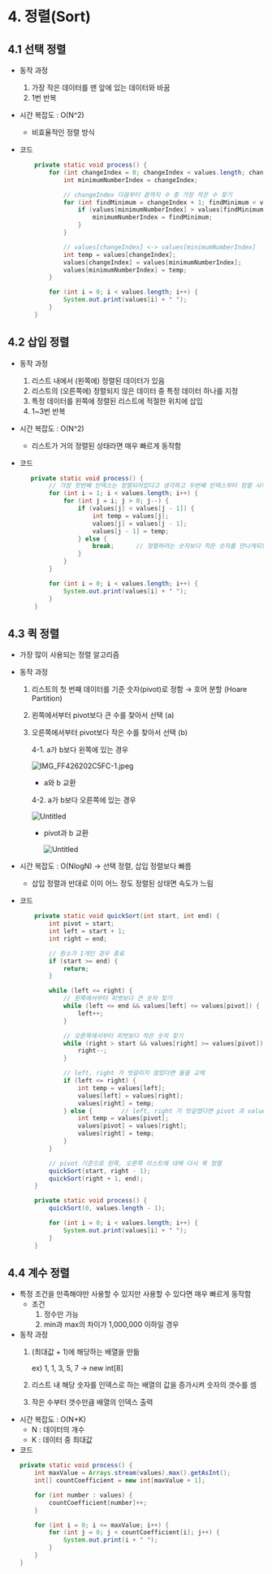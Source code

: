 # 4. 정렬(Sort)

## 4.1 선택 정렬

- 동작 과정
    1. 가장 작은 데이터를 맨 앞에 있는 데이터와 바꿈
    2. 1번 반복
- 시간 복잡도 : O(N^2)
    - 비효율적인 정렬 방식
- 코드

    ```java
    	private static void process() {
            for (int changeIndex = 0; changeIndex < values.length; changeIndex++) {
                int minimumNumberIndex = changeIndex;
    
                // changeIndex 다음부터 끝까지 수 중 가장 작은 수 찾기
                for (int findMinimum = changeIndex + 1; findMinimum < values.length; findMinimum++) {
                    if (values[minimumNumberIndex] > values[findMinimum]) {
                        minimumNumberIndex = findMinimum;
                    }
                }
    
                // values[changeIndex] <-> values[minimumNumberIndex]
                int temp = values[changeIndex];
                values[changeIndex] = values[minimumNumberIndex];
                values[minimumNumberIndex] = temp;
            }
    
            for (int i = 0; i < values.length; i++) {
                System.out.print(values[i] + " ");
            }
        }
    ```

## 4.2 삽입 정렬

- 동작 과정
    1. 리스트 내에서 (왼쪽에) 정렬된 데이터가 있음
    2. 리스트의 (오른쪽에) 정렬되지 않은 데이터 중 특정 데이터 하나를 지정
    3. 특정 데이터를 왼쪽에 정렬된 리스트에 적절한 위치에 삽입
    4. 1~3번 반복
- 시간 복잡도 : O(N^2)
    - 리스트가 거의 정렬된 상태라면 매우 빠르게 동작함
- 코드

    ```java
       private static void process() {
            // 가장 첫번째 인덱스는 정렬되어있다고 생각하고 두번째 인덱스부터 정렬 시작
            for (int i = 1; i < values.length; i++) {
                for (int j = i; j > 0; j--) {
                    if (values[j] < values[j - 1]) {
                        int temp = values[j];
                        values[j] = values[j - 1];
                        values[j - 1] = temp;
                    } else {
                        break;      // 정렬하려는 숫자보다 작은 숫자를 만나게되면 그 왼쪽은 더 이상 볼 필요가 없으므로 break
                    }
                }
            }
    
            for (int i = 0; i < values.length; i++) {
                System.out.print(values[i] + " ");
            }
        }
    ```

## 4.3 퀵 정렬

- 가장 많이 사용되는 정렬 알고리즘
- 동작 과정
    1. 리스트의 첫 번째 데이터를 기준 숫자(pivot)로 정함 → 호어 분할 (Hoare Partition)
    2. 왼쪽에서부터 pivot보다 큰 수를 찾아서 선택 (a)
    3. 오른쪽에서부터 pivot보다 작은 수를 찾아서 선택 (b)

       4-1. a가 b보다 왼쪽에 있는 경우

       ![IMG_FF426202C5FC-1.jpeg](https://s3.us-west-2.amazonaws.com/secure.notion-static.com/119a1981-f675-4c1b-b867-212f6cdd8c28/IMG_FF426202C5FC-1.jpeg?X-Amz-Algorithm=AWS4-HMAC-SHA256&X-Amz-Content-Sha256=UNSIGNED-PAYLOAD&X-Amz-Credential=AKIAT73L2G45EIPT3X45%2F20220310%2Fus-west-2%2Fs3%2Faws4_request&X-Amz-Date=20220310T103326Z&X-Amz-Expires=86400&X-Amz-Signature=031fd3ed876e59208f8aa372057806c4a9b15fbdcec8bbe4481619c1d7ca93e9&X-Amz-SignedHeaders=host&response-content-disposition=filename%20%3D%22IMG_FF426202C5FC-1.jpeg%22&x-id=GetObject)

        - a와 b 교환

       4-2. a가 b보다 오른쪽에 있는 경우

       ![Untitled](https://s3.us-west-2.amazonaws.com/secure.notion-static.com/4fa5d0e8-bd3c-4b92-ba81-b53eab1d56c9/Untitled.png?X-Amz-Algorithm=AWS4-HMAC-SHA256&X-Amz-Content-Sha256=UNSIGNED-PAYLOAD&X-Amz-Credential=AKIAT73L2G45EIPT3X45%2F20220310%2Fus-west-2%2Fs3%2Faws4_request&X-Amz-Date=20220310T103556Z&X-Amz-Expires=86400&X-Amz-Signature=db26657d37ab8705b3202ca875d5dda0218272f72a3ed781aafa66193f151928&X-Amz-SignedHeaders=host&response-content-disposition=filename%20%3D%22Untitled.png%22&x-id=GetObject)

        - pivot과 b 교환

          ![Untitled](https://s3.us-west-2.amazonaws.com/secure.notion-static.com/fb58d711-7709-4949-82a5-0cd1361201bf/Untitled.png?X-Amz-Algorithm=AWS4-HMAC-SHA256&X-Amz-Content-Sha256=UNSIGNED-PAYLOAD&X-Amz-Credential=AKIAT73L2G45EIPT3X45%2F20220310%2Fus-west-2%2Fs3%2Faws4_request&X-Amz-Date=20220310T103621Z&X-Amz-Expires=86400&X-Amz-Signature=793411167074f5f7192b0d51893a5571b2ad1bc0f43f201c288e781eff65332b&X-Amz-SignedHeaders=host&response-content-disposition=filename%20%3D%22Untitled.png%22&x-id=GetObject)

- 시간 복잡도 : O(NlogN) → 선택 정렬, 삽입 정렬보다 빠름
    - 삽입 정렬과 반대로 이미 어느 정도 정렬된 상태면 속도가 느림
- 코드

    ```java
        private static void quickSort(int start, int end) {
            int pivot = start;
            int left = start + 1;
            int right = end;
    
            // 원소가 1개인 경우 종료
            if (start >= end) {
                return;
            }
    
            while (left <= right) {
                // 왼쪽에서부터 피벗보다 큰 숫자 찾기
                while (left <= end && values[left] <= values[pivot]) {
                    left++;
                }
    
                // 오른쪽에서부터 피벗보다 작은 숫자 찾기
                while (right > start && values[right] >= values[pivot]) {
                    right--;
                }
    
                // left, right 가 엇갈리지 않았다면 둘을 교체
                if (left <= right) {
                    int temp = values[left];
                    values[left] = values[right];
                    values[right] = temp;
                } else {        // left, right 가 엇갈렸다면 pivot 과 values[right] (작은 수)를 교체
                    int temp = values[pivot];
                    values[pivot] = values[right];
                    values[right] = temp;
                }
            }
    
            // pivot 기준으로 왼쪽, 오른쪽 리스트에 대해 다시 퀵 정렬
            quickSort(start, right - 1);
            quickSort(right + 1, end);
        }
    
        private static void process() {
            quickSort(0, values.length - 1);
    
            for (int i = 0; i < values.length; i++) {
                System.out.print(values[i] + " ");
            }
        }
    ```

## 4.4 계수 정렬

- 특정 조건을 만족해야만 사용할 수 있지만 사용할 수 있다면 매우 빠르게 동작함
    - 조건
        1. 정수만 가능
        2. min과 max의 차이가 1,000,000 이하일 경우
- 동작 과정
    1. (최대값 + 1)에 해당하는 배열을 만듦

       ex) 1, 1, 3, 5, 7 → new int[8]

    2. 리스트 내 해당 숫자를 인덱스로 하는 배열의 값을 증가시켜 숫자의 갯수를 셈
    3. 작은 수부터 갯수만큼 배열의 인덱스 출력
- 시간 복잡도 : O(N+K)
    - N : 데이터의 개수
    - K : 데이터 중 최대값
- 코드
    ```java
    private static void process() {
        int maxValue = Arrays.stream(values).max().getAsInt();
        int[] countCoefficient = new int[maxValue + 1];

        for (int number : values) {
            countCoefficient[number]++;
        }

        for (int i = 0; i <= maxValue; i++) {
            for (int j = 0; j < countCoefficient[i]; j++) {
                System.out.print(i + " ");
            }
        }
    }
  ```
